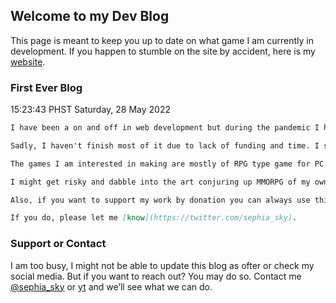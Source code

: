 ## Welcome to my Dev Blog

This page is meant to keep you up to date on what game I am currently in development. If you happen to stumble on the site by accident, here is my [website](http://www.sephiasky.com/).

### First Ever Blog

15:23:43 PHST Saturday, 28 May 2022

```markdown
I have been a on and off in web development but during the pandemic I had sometime to start developing games.

Sadly, I haven't finish most of it due to lack of funding and time. I still need to get some other job to finance myself.

The games I am interested in making are mostly of RPG type game for PC and HTML. 

I might get risky and dabble into the art conjuring up MMORPG of my own but who knows.

Also, if you want to support my work by donation you can always use this [link](http://www.sephiasky.com/). 

If you do, please let me [know](https://twitter.com/sephia_sky).
```

### Support or Contact

I am too busy, I might not be able to update this blog as ofter or check my social media. But if you want to reach out? You may do so. Contact me [@sephia_sky](https://twitter.com/sephia_sky) or [yt](https://www.youtube.com/c/SephiaSkiesChannel/) and we’ll see what we can do.
